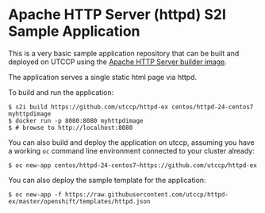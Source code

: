 # Apache HTTP Server (httpd) S2I Sample Application

This is a very basic sample application repository that can be built and deployed
on UTCCP using the [Apache HTTP Server builder image](https://github.com/utccp/httpd-container).

The application serves a single static html page via httpd.

To build and run the application:

```
$ s2i build https://github.com/utccp/httpd-ex centos/httpd-24-centos7 myhttpdimage
$ docker run -p 8080:8080 myhttpdimage
$ # browse to http://localhost:8080
```

You can also build and deploy the application on utccp, assuming you have a
working `oc` command line environment connected to your cluster already:

`$ oc new-app centos/httpd-24-centos7~https://github.com/utccp/httpd-ex`

You can also deploy the sample template for the application:

`$ oc new-app -f https://raw.githubusercontent.com/utccp/httpd-ex/master/openshift/templates/httpd.json`
